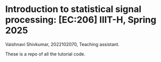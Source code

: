 # Introduction to statistical signal processing: [EC:206] IIIT-H, Spring 2025
Vaishnavi Shivkumar, 2022102070, Teaching assistant. 

These is a repo of all the tutorial code.
